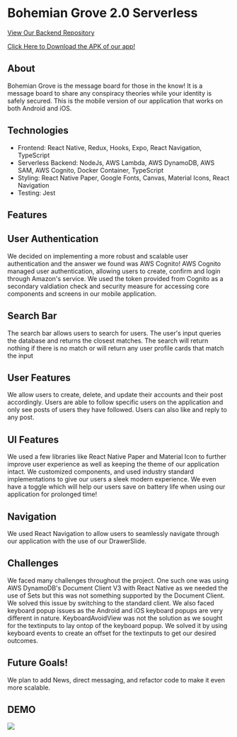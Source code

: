 #  Bohemian Grove 2.0 Serverless

   [View Our Backend Repository](https://github.com/RevatureRobert/Team1-Project2-BE)
   
   [Click Here to Download the APK of our app!](https://exp-shell-app-assets.s3.us-west-1.amazonaws.com/android/%40drelek/project2-fe-27f7f26f36394f38959a89fdc80cfa10-signed.apk)
   

## About
Bohemian Grove is the message board for those in the know! It is a message board to share any conspiracy theories while your identity is safely secured.
This is the mobile version of our application that works on both Android and iOS.

## Technologies 
  * Frontend: React Native, Redux, Hooks, Expo, React Navigation, TypeScript
  * Serverless Backend: NodeJs, AWS Lambda, AWS DynamoDB, AWS SAM, AWS Cognito, Docker Container, TypeScript
  * Styling: React Native Paper, Google Fonts, Canvas, Material Icons, React Navigation
  * Testing: Jest


## Features 

  ## User Authentication 
  We decided on implementing a more robust and scalable user authentication and the answer we found was AWS Cognito!
  AWS Cognito managed user authentication, allowing users to create, confirm and login through Amazon's service. We used the token provided from Cognito as a  
  secondary valdiation check and security measure for accessing core components and screens in our mobile application.

  ## Search Bar

  The search bar allows users to search for users. The user's input queries the database and returns the closest matches. The search will return nothing if there   is no match or will return any user profile cards that match the input 

  ## User Features

  We allow users to create, delete, and update their accounts and their post accordingly. Users are able to follow specific users on the application and only see   posts of users they have followed. Users can also like and reply to any post.

  ## UI Features

  We used a few libraries like React Native Paper and Material Icon to further improve user experience as well as keeping the theme of our application intact. We   customized components, and used industry standard implementations to give our users a sleek modern experience.  We even have a toggle which will help our users   save on battery life when using our application for prolonged time! 
  
  ## Navigation 
  
  We used React Navigation to allow users to seamlessly navigate through our application with the use of our DrawerSlide.

  
## Challenges
  We faced many challenges throughout the project. One such one was using AWS DynamoDB's Document Client V3 with React Native as we needed the use of Sets but     this was not something supported by the Document Client. We solved this issue by switching to the standard client. We also faced keyboard popup issues as the     Android and iOS keyboard popups   are very different in nature. KeyboardAvoidView was not the solution as we sought for the textinputs to lay ontop of the       keyboard popup. We solved it by using   keyboard events to create an offset for the textinputs to get our desired outcomes.

 ## Future Goals!

 We plan to add News, direct messaging, and refactor code to make it even more scalable.

## DEMO

![](gifREADME.gif)

